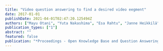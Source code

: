 ```yaml
---
title: "Video question answering to find a desired video eegment"
date: 2017-01-01
publishDate: 2021-04-01T02:47:20.125494Z
authors: ["Mayu Otani", "Yuta Nakashima", "Esa Rahtu", "Janne Heikkilä"]
publication_types: ["1"]
abstract: ""
featured: false
publication: "*Proceedings - Open Knowledge Base and Question Answering Workshop at SIGIR*"
---
```


